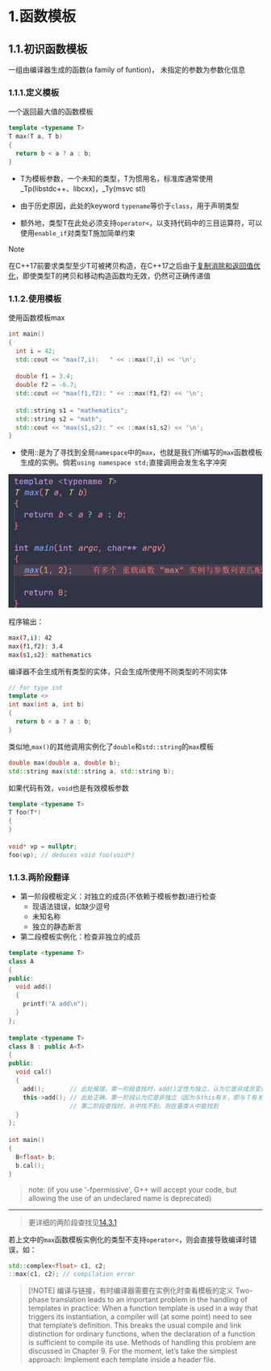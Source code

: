 # 1.函数模板

## 1.1.初识函数模板

一组由编译器生成的函数(a family of funtion)， 未指定的参数为参数化信息

### 1.1.1.定义模板

一个返回最大值的函数模板

```cpp
template <typename T>
T max(T a, T b)
{
  return b < a ? a : b;
}
```

- T为模板参数，一个未知的类型，T为惯用名，标准库通常使用_Tp(libstdc++、libcxx)，_Ty(msvc stl)

- 由于历史原因，此处的keyword `typename`等价于`class`，用于声明类型

- 额外地，类型T在此处必须支持`operator<`，以支持代码中的三目运算符，可以使用`enable_if`对类型T施加简单约束

> [!NOTE]
> 在C++17前要求类型至少T可被拷贝构造，在C++17之后由于[复制消除和返回值优化](https://en.cppreference.com/w/cpp/language/copy_elision)，即使类型T的拷贝和移动构造函数均无效，仍然可正确传递值

### 1.1.2.使用模板

使用函数模板max

```cpp
int main()
{
  int i = 42;
  std::cout << "max(7,i):   " << ::max(7,i) << '\n';

  double f1 = 3.4;
  double f2 = -6.7;
  std::cout << "max(f1,f2): " << ::max(f1,f2) << '\n';

  std::string s1 = "mathematics";
  std::string s2 = "math";
  std::cout << "max(s1,s2): " << ::max(s1,s2) << '\n';
}
```

- 使用::是为了寻找到全局`namespace`中的`max`，也就是我们所编写的`max`函数模板生成的实例。倘若`using namespace std;`直接调用会发生名字冲突

![ambiguous_call](../../../assets/section1/1-function_templates/ambiguous_max_call.png)

程序输出：

```bash
max(7,i): 42
max(f1,f2): 3.4
max(s1,s2): mathematics
```

编译器不会生成所有类型的实体，只会生成所使用不同类型的不同实体

```cpp
// for type int
template <>
int max(int a, int b)
{
  return b < a ? a : b;
}
```

类似地,`max()`的其他调用实例化了`double`和`std::string`的`max`模板

```cpp
double max(double a, double b);
std::string max(std::string a, std::string b);
```

如果代码有效，`void`也是有效模板参数

```cpp
template <typename T>
T foo(T*)
{
}

void* vp = nullptr;
foo(vp); // deduces void foo(void*)
```

### 1.1.3.两阶段翻译

- 第一阶段模板定义：对独立的成员(不依赖于模板参数)进行检查
  - 现语法错误，如缺少逗号
  - 未知名称
  - 独立的静态断言
- 第二段模板实例化：检查非独立的成员

```cpp
template <typename T>
class A
{
public:
  void add()
  {
    printf("A add\n");
  }
};

template <typename T>
class B : public A<T>
{
public:
  void cal()
  {
    add();       // 此处报错，第一阶段查找时，add()定性为独立，认为它是非成员变量，但又找不到
    this->add(); // 此处正确，第一阶段认为它是非独立（因为与this有关，即与Ｔ有关）
                 // 第二阶段查找时，Ｂ中找不到，则在基类Ａ中能找到
  }
};

int main()
{
  B<float> b;
  b.cal();
}
```

> note: (if you use '-fpermissive', G++ will accept your code, but allowing the use of an undeclared name is deprecated)
---
<!-- 仍在施工，链接待补 -->
> 更详细的两阶段查找见[14.3.1](.)

若上文中的`max`函数模板实例化的类型不支持`operator<`，则会直接导致编译时错误，如：

```cpp
std::complex<float> c1, c2;
::max(c1, c2); // compilation error
```

> [!NOTE] 编译与链接，有时编译器需要在实例化时查看模板的定义
> Two-phase translation leads to an important problem in the handling of templates in practice: When a function template is used in a way that triggers its instantiation, a compiler will (at some point) need to see that template’s definition. This breaks the usual compile and link distinction for ordinary functions, when the declaration of a function is sufficient to compile its use. Methods of handling this problem are discussed in Chapter 9. For the moment, let’s take the simplest approach: Implement each template inside a header file.
